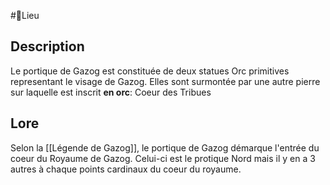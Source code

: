 #📍Lieu

## Description
Le portique de Gazog est constituée de deux statues Orc primitives representant le visage de Gazog. Elles sont surmontée par une autre pierre sur laquelle est inscrit __en orc__: Coeur des Tribues

## Lore
Selon la [[Légende de Gazog]], le portique de Gazog démarque l'entrée du coeur du Royaume de Gazog. Celui-ci est le protique Nord mais il y en a 3 autres à chaque points cardinaux du coeur du royaume.
